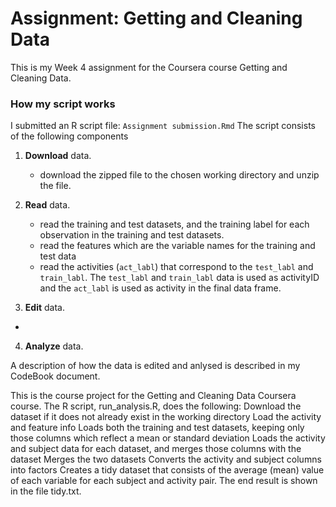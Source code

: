 # Assignment: Getting and Cleaning Data
This is my Week 4 assignment for the Coursera course Getting and Cleaning Data.

### How my script works
I submitted an R script file: `Assignment submission.Rmd` 
The script consists of the following components  

1. **Download** data.  
   + download the zipped file to the chosen working directory and unzip the file.  

2. **Read** data.  
   + read the training and test datasets, and the training label for each observation in the training and test datasets. 
   + read the features which are the variable names for the training and test data
   + read the activities (`act_labl`) that correspond to the `test_labl` and `train_labl`. The `test_labl` and `train_labl` data is used as activityID and the `act_labl` is used as activity in the final data frame.  

3. **Edit** data. 
+ 
4. **Analyze** data.  

A description of how the data is edited and anlysed is described in my CodeBook document.

This is the course project for the Getting and Cleaning Data Coursera course. The R script, run_analysis.R, does the following:
Download the dataset if it does not already exist in the working directory
Load the activity and feature info
Loads both the training and test datasets, keeping only those columns which reflect a mean or standard deviation
Loads the activity and subject data for each dataset, and merges those columns with the dataset
Merges the two datasets
Converts the activity and subject columns into factors
Creates a tidy dataset that consists of the average (mean) value of each variable for each subject and activity pair.
The end result is shown in the file tidy.txt.
